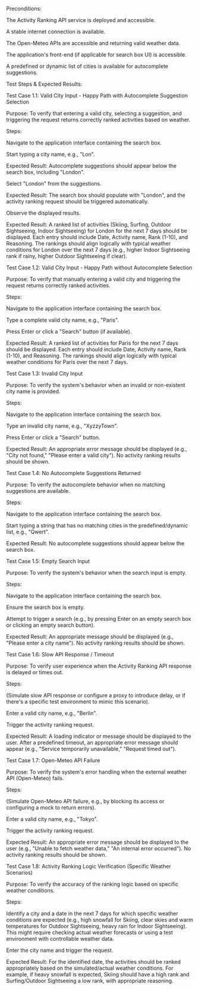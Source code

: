 Preconditions: 

The Activity Ranking API service is deployed and accessible.

A stable internet connection is available.

The Open-Meteo APIs are accessible and returning valid weather data. 

The application's front-end (if applicable for search box UI) is accessible.

A predefined or dynamic list of cities is available for autocomplete suggestions. 


Test Steps & Expected Results: 


Test Case 1.1: Valid City Input - Happy Path with Autocomplete Suggestion Selection 

Purpose: To verify that entering a valid city, selecting a suggestion, and triggering the request returns correctly ranked activities based on weather.

Steps:

Navigate to the application interface containing the search box.

Start typing a city name, e.g., "Lon".


Expected Result: Autocomplete suggestions should appear below the search box, including "London". 


Select "London" from the suggestions.


Expected Result: The search box should populate with "London", and the activity ranking request should be triggered automatically. 

Observe the displayed results.


Expected Result: A ranked list of activities (Skiing, Surfing, Outdoor Sightseeing, Indoor Sightseeing) for London for the next 7 days should be displayed. Each entry should include Date, Activity name, Rank (1-10), and Reasoning.  The rankings should align logically with typical weather conditions for London over the next 7 days (e.g., higher Indoor Sightseeing rank if rainy, higher Outdoor Sightseeing if clear).


Test Case 1.2: Valid City Input - Happy Path without Autocomplete Selection

Purpose: To verify that manually entering a valid city and triggering the request returns correctly ranked activities.

Steps:

Navigate to the application interface containing the search box.

Type a complete valid city name, e.g., "Paris".

Press Enter or click a "Search" button (if available).

Expected Result: A ranked list of activities for Paris for the next 7 days should be displayed. Each entry should include Date, Activity name, Rank (1-10), and Reasoning.  The rankings should align logically with typical weather conditions for Paris over the next 7 days.


Test Case 1.3: Invalid City Input 

Purpose: To verify the system's behavior when an invalid or non-existent city name is provided.

Steps:

Navigate to the application interface containing the search box.

Type an invalid city name, e.g., "XyzzyTown".

Press Enter or click a "Search" button.

Expected Result: An appropriate error message should be displayed (e.g., "City not found," "Please enter a valid city"). No activity ranking results should be shown.


Test Case 1.4: No Autocomplete Suggestions Returned 


Purpose: To verify the autocomplete behavior when no matching suggestions are available.

Steps:

Navigate to the application interface containing the search box.

Start typing a string that has no matching cities in the predefined/dynamic list, e.g., "Qwert".

Expected Result: No autocomplete suggestions should appear below the search box.

Test Case 1.5: Empty Search Input

Purpose: To verify the system's behavior when the search input is empty.

Steps:

Navigate to the application interface containing the search box.

Ensure the search box is empty.

Attempt to trigger a search (e.g., by pressing Enter on an empty search box or clicking an empty search button).

Expected Result: An appropriate message should be displayed (e.g., "Please enter a city name"). No activity ranking results should be shown.


Test Case 1.6: Slow API Response / Timeout 

Purpose: To verify user experience when the Activity Ranking API response is delayed or times out.

Steps:

(Simulate slow API response or configure a proxy to introduce delay, or if there's a specific test environment to mimic this scenario).

Enter a valid city name, e.g., "Berlin".

Trigger the activity ranking request.

Expected Result: A loading indicator or message should be displayed to the user. After a predefined timeout, an appropriate error message should appear (e.g., "Service temporarily unavailable," "Request timed out").


Test Case 1.7: Open-Meteo API Failure 

Purpose: To verify the system's error handling when the external weather API (Open-Meteo) fails.

Steps:

(Simulate Open-Meteo API failure, e.g., by blocking its access or configuring a mock to return errors).

Enter a valid city name, e.g., "Tokyo".

Trigger the activity ranking request.

Expected Result: An appropriate error message should be displayed to the user (e.g., "Unable to fetch weather data," "An internal error occurred"). No activity ranking results should be shown.

Test Case 1.8: Activity Ranking Logic Verification (Specific Weather Scenarios)

Purpose: To verify the accuracy of the ranking logic based on specific weather conditions.

Steps:

Identify a city and a date in the next 7 days for which specific weather conditions are expected (e.g., high snowfall for Skiing, clear skies and warm temperatures for Outdoor Sightseeing, heavy rain for Indoor Sightseeing). This might require checking actual weather forecasts or using a test environment with controllable weather data.

Enter the city name and trigger the request.

Expected Result: For the identified date, the activities should be ranked appropriately based on the simulated/actual weather conditions. For example, if heavy snowfall is expected, Skiing should have a high rank and Surfing/Outdoor Sightseeing a low rank, with appropriate reasoning.